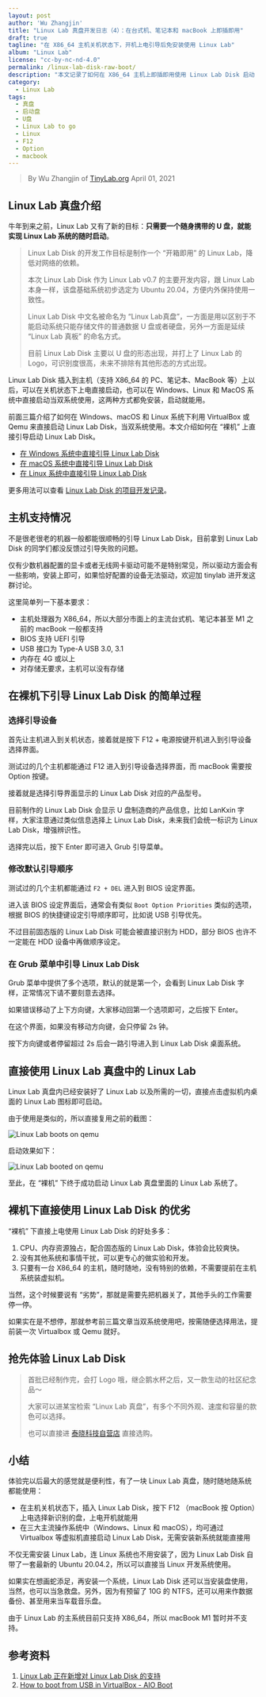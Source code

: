 ```yaml
---
layout: post
author: 'Wu Zhangjin'
title: "Linux Lab 真盘开发日志（4）：在台式机、笔记本和 macBook 上即插即用"
draft: true
tagline: "在 X86_64 主机关机状态下，开机上电引导后免安装使用 Linux Lab"
album: "Linux Lab"
license: "cc-by-nc-nd-4.0"
permalink: /linux-lab-disk-raw-boot/
description: "本文记录了如何在 X86_64 主机上即插即用使用 Linux Lab Disk 启动 Linux Lab"
category:
  - Linux Lab
tags:
  - 真盘
  - 启动盘
  - U盘
  - Linux Lab to go
  - Linux
  - F12
  - Option
  - macbook
---
```


> By Wu Zhangjin of [TinyLab.org][1]
> April 01, 2021

## Linux Lab 真盘介绍

牛年到来之前，Linux Lab 又有了新的目标：**只需要一个随身携带的 U 盘，就能实现 Linux Lab 系统的随时启动**。

>
> Linux Lab Disk 的开发工作目标是制作一个 “开箱即用” 的 Linux Lab，降低对网络的依赖。
>
> 本次 Linux Lab Disk 作为 Linux Lab v0.7 的主要开发内容，跟 Linux Lab 本身一样，该盘基础系统初步选定为 Ubuntu 20.04，方便内外保持使用一致性。
>
>
> Linux Lab Disk 中文名被命名为 “Linux Lab真盘”，一方面是用以区别于不能启动系统只能存储文件的普通数据 U 盘或者硬盘，另外一方面是延续 “Linux Lab 真板” 的命名方式。
>
> 目前 Linux Lab Disk 主要以 U 盘的形态出现，并打上了 Linux Lab 的 Logo，可识别度很高，未来不排除有其他形态的方式出现。
>

Linux Lab Disk 插入到主机（支持 X86_64 的 PC、笔记本、MacBook 等）上以后，可以在关机状态下上电直接启动，也可以在 Windows、Linux 和 MacOS 系统中直接启动当双系统使用，这两种方式都免安装，启动就能用。

前面三篇介绍了如何在 Windows、macOS 和 Linux 系统下利用 VirtualBox 或 Qemu 来直接启动 Linux Lab Disk，当双系统使用。本文介绍如何在 “裸机” 上直接引导启动 Linux Lab Disk。

* [在 Windows 系统中直接引导 Linux Lab Disk](http://tinylab.org/linux-lab-disk-windows-boot/)
* [在 macOS 系统中直接引导 Linux Lab Disk](http://tinylab.org/linux-lab-disk-macos-boot/)
* [在 Linux 系统中直接引导 Linux Lab Disk](http://tinylab.org/linux-lab-disk-linux-boot/)

更多用法可以查看 [Linux Lab Disk 的项目开发记录](https://gitee.com/tinylab/linux-lab/issues/I31ZTK)。

## 主机支持情况

不是很老很老的机器一般都能很顺畅的引导 Linux Lab Disk，目前拿到 Linux Lab Disk 的同学们都没反馈过引导失败的问题。

仅有少数机器配置的显卡或者无线网卡驱动可能不是特别常见，所以驱动方面会有一些影响，安装上即可，如果恰好配置的设备无法驱动，欢迎加 tinylab 进开发这群讨论。

这里简单列一下基本要求：

* 主机处理器为 X86_64，所以大部分市面上的主流台式机、笔记本甚至 M1 之前的 macBook 一般都支持
* BIOS 支持 UEFI 引导
* USB 接口为 Type-A USB 3.0, 3.1
* 内存在 4G 或以上
* 对存储无要求，主机可以没有存储

## 在裸机下引导 Linux Lab Disk 的简单过程

### 选择引导设备

首先让主机进入到关机状态，接着就是按下 F12 + 电源按键开机进入到引导设备选择界面。

测试过的几个主机都能通过 F12 进入到引导设备选择界面，而 macBook 需要按 Option 按键。

接着就是选择引导界面显示的 Linux Lab Disk 对应的产品型号。

目前制作的 Linux Lab Disk 会显示 U 盘制造商的产品信息，比如 LanKxin 字样，大家注意通过类似信息选择上 Linux Lab Disk，未来我们会统一标识为 Linux Lab Disk，增强辨识性。

选择完以后，按下 Enter 即可进入 Grub 引导菜单。

### 修改默认引导顺序

测试过的几个主机都能通过 `F2 + DEL` 进入到 BIOS 设定界面。

进入该 BIOS 设定界面后，通常会有类似 `Boot Option Priorities` 类似的选项，根据 BIOS 的快捷键设定引导顺序即可，比如说 USB 引导优先。

不过目前固态版的 Linux Lab Disk 可能会被直接识别为 HDD，部分 BIOS 也许不一定能在 HDD 设备中再做顺序设定。

### 在 Grub 菜单中引导 Linux Lab Disk

Grub 菜单中提供了多个选项，默认的就是第一个，会看到 Linux Lab Disk 字样，正常情况下请不要刻意去选择。

如果错误移动了上下方向键，大家移动回第一个选项即可，之后按下 Enter。

在这个界面，如果没有移动方向键，会只停留 2s 钟。

按下方向键或者停留超过 2s 后会一路引导进入到 Linux Lab Disk 桌面系统。

## 直接使用 Linux Lab 真盘中的 Linux Lab

Linux Lab 真盘内已经安装好了 Linux Lab 以及所需的一切，直接点击虚拟机内桌面的 Linux Lab 图标即可启动。

由于使用是类似的，所以直接复用之前的截图：

![Linux Lab boots on qemu](/wp-content/uploads/2021/03/29/linux-lab-disk-booted.png)

启动效果如下：

![Linux Lab booted on qemu](/wp-content/uploads/2021/03/29/linux-lab-booted.png)

至此，在 “裸机” 下终于成功启动 Linux Lab 真盘里面的 Linux Lab 系统了。

## 裸机下直接使用 Linux Lab Disk 的优劣

“裸机” 下直接上电使用 Linux Lab Disk 的好处多多：

1. CPU、内存资源独占，配合固态版的 Linux Lab Disk，体验会比较爽快。
2. 没有其他系统和事情干扰，可以更专心的做实验和开发。
3. 只要有一台 X86_64 的主机，随时随地，没有特别的依赖，不需要提前在主机系统装虚拟机。

当然，这个时候要说有 “劣势”，那就是需要先把机器关了，其他手头的工作需要停一停。

如果实在是不想停，那就参考前三篇文章当双系统使用吧，按需随便选择用法，提前装一次 Virtualbox 或 Qemu 就好。

## 抢先体验 Linux Lab Disk

>
> 首批已经制作完，会打 Logo 哦，继企鹅水杯之后，又一款生动的社区纪念品～
>
>
> 大家可以进某宝检索 “Linux Lab 真盘”，有多个不同外观、速度和容量的款色可以选择。
>
> 也可以直接进 [泰晓科技自营店](https://shop155917374.taobao.com/) 直接选购。

## 小结

体验完以后最大的感觉就是便利性，有了一块 Linux Lab 真盘，随时随地随系统都能使用：

* 在主机关机状态下，插入 Linux Lab Disk，按下 F12 （macBook 按 Option）上电选择新识别的盘，上电开机就能用
* 在三大主流操作系统中（Windows、Linux 和 macOS），均可通过 Virtualbox 等虚拟机直接启动 Linux Lab Disk，无需安装新系统就能直接用

不仅无需安装 Linux Lab，连 Linux 系统也不用安装了，因为 Linux Lab Disk 自带了一套最新的 Ubuntu 20.04.2，所以可以直接当 Linux 开发系统使用。

如果实在想画蛇添足，再安装一个系统，Linux Lab Disk 还可以当安装盘使用，当然，也可以当急救盘。另外，因为有预留了 10G 的 NTFS，还可以用来作数据备份、甚至用来当车载音乐盘。

由于 Linux Lab 的主系统目前只支持 X86_64，所以 macBook M1 暂时并不支持。

## 参考资料

1. [Linux Lab 正在新增对 Linux Lab Disk 的支持](https://gitee.com/tinylab/linux-lab/issues/I31ZTK)
2. [How to boot from USB in VirtualBox - AIO Boot](https://www.aioboot.com/en/boot-from-usb-in-virtualbox/)

[1]: http://tinylab.org

